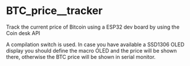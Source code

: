 # BTC_price__tracker
Track the current price of Bitcoin using a ESP32 dev board by using the Coin desk API

A compilation switch is used. In case you have available a SSD1306 OLED display you should define the macro OLED and the price will be shown there, 
otherwise the BTC price will be shown in serial monitor.
